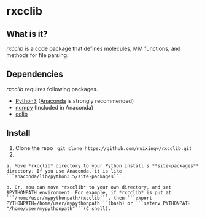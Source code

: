 # rxcclib


## What is it?

*rxcclib* is a code package that defines molecules, MM functions, and methods for file parsing.

## Dependencies

*rxcclib* requires following packages.
- [Python3](https://www.python.org/) ([Anaconda](https://www.continuum.io/downloads) is strongly recommended)
- [numpy](http://www.numpy.org/) (Included in Anaconda)
- [cclib](https://cclib.github.io/)

## Install

1. Clone the repo
``` git clone https://github.com/ruixingw/rxcclib.git```
2. 

    a. Move *rxcclib* directory to your Python install's **site-packages** directory. If you use Anaconda, it is like ```anaconda/lib/python3.5/site-packages```.

    b. Or, You can move *rxcclib* to your own directory, and set $PYTHONPATH environment. For example, if *rxcclib* is put at ```/home/user/mypythonpath/rxcclib```, then ```export PYTHONPATH=/home/user/mypythonpath```(bash) or ```setenv PYTHONPATH "/home/user/mypythonpath"```(C shell).
